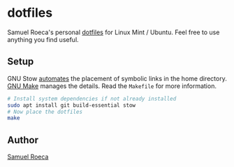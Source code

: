 # dotfiles

Samuel Roeca's personal [dotfiles](https://wiki.archlinux.org/index.php/Dotfiles) for Linux Mint / Ubuntu. Feel free to use anything you find useful.

## Setup

GNU Stow [automates](https://alexpearce.me/2016/02/managing-dotfiles-with-stow/) the placement of symbolic links in the home directory. [GNU Make](https://www.gnu.org/software/make/) manages the details. Read the `Makefile` for more information.

```bash
# Install system dependencies if not already installed
sudo apt install git build-essential stow
# Now place the dotfiles
make
```

## Author

[Samuel Roeca](https://samroeca.com/)
